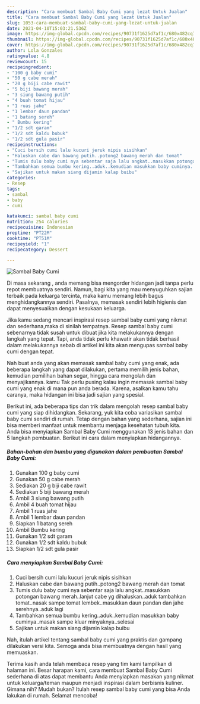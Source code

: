 ```yaml
---
description: "Cara membuat Sambal Baby Cumi yang lezat Untuk Jualan"
title: "Cara membuat Sambal Baby Cumi yang lezat Untuk Jualan"
slug: 1053-cara-membuat-sambal-baby-cumi-yang-lezat-untuk-jualan
date: 2021-04-10T15:03:21.536Z
image: https://img-global.cpcdn.com/recipes/90731f1625d7af1c/680x482cq70/sambal-baby-cumi-foto-resep-utama.jpg
thumbnail: https://img-global.cpcdn.com/recipes/90731f1625d7af1c/680x482cq70/sambal-baby-cumi-foto-resep-utama.jpg
cover: https://img-global.cpcdn.com/recipes/90731f1625d7af1c/680x482cq70/sambal-baby-cumi-foto-resep-utama.jpg
author: Lola Gonzales
ratingvalue: 4.8
reviewcount: 15
recipeingredient:
- "100 g baby cumi"
- "50 g cabe merah"
- "20 g biji cabe rawit"
- "5 biji bawang merah"
- "3 siung bawang putih"
- "4 buah tomat hijau"
- "1 ruas jahe"
- "1 lembar daun pandan"
- "1 batang sereh"
- " Bumbu kering"
- "1/2 sdt garam"
- "1/2 sdt kaldu bubuk"
- "1/2 sdt gula pasir"
recipeinstructions:
- "Cuci bersih cumi lalu kucuri jeruk nipis sisihkan"
- "Haluskan cabe dan bawang putih..potong2 bawang merah dan tomat"
- "Tumis dulu baby cumi nya sebentar saja lalu angkat..masukkan potongan bawang merah..lanjut cabe yg dihaluskan..aduk tambahkan tomat..nasak sampe tomat lembek..masukkan daun pandan dan jahe serehnya..aduk lagi"
- "Tambahkan semua bumbu kering..aduk..kemudian masukkan baby cuminya..masak sampe kluar minyaknya..selesai"
- "Sajikan untuk makan siang dijamin kalap buibu"
categories:
- Resep
tags:
- sambal
- baby
- cumi

katakunci: sambal baby cumi 
nutrition: 254 calories
recipecuisine: Indonesian
preptime: "PT22M"
cooktime: "PT51M"
recipeyield: "1"
recipecategory: Dessert

---
```



![Sambal Baby Cumi](https://img-global.cpcdn.com/recipes/90731f1625d7af1c/680x482cq70/sambal-baby-cumi-foto-resep-utama.jpg)

Di masa  sekarang , anda memang bisa mengorder hidangan jadi tanpa perlu repot membuatnya sendiri. Namun, bagi kita yang mau menyuguhkan sajian terbaik pada keluarga tercinta, maka kamu memang lebih bagus menghidangkannya sendiri. Pasalnya, memasak sendiri lebih higienis dan dapat menyesuaikan dengan kesukaan keluarga.

Jika kamu sedang mencari inspirasi resep sambal baby cumi yang nikmat dan sederhana,maka di sinilah tempatnya. Resep sambal baby cumi  sebenarnya tidak susah untuk dibuat jika kita melakukannya dengan langkah yang tepat. Tapi, anda tidak perlu khawatir akan tidak berhasil dalam melakukannya 
sebab di artikel ini kita akan mengupas sambal baby cumi dengan tepat.  



Nah buat anda yang akan memasak sambal baby cumi yang enak, ada beberapa langkah yang dapat dilakukan, pertama memilih jenis bahan, kemudian pemilihan bahan segar, hingga cara mengolah dan menyajikannya. kamu Tak perlu pusing kalau ingin memasak sambal baby cumi yang enak di mana pun anda berada. Karena, asalkan kamu  tahu caranya, maka hidangan ini bisa jadi sajian yang spesial.

Berikut ini, ada beberapa tips dan trik dalam mengolah resep sambal baby cumi yang siap dihidangkan. Sekarang, yuk kita coba variasikan sambal baby cumi sendiri di rumah. Tetap dengan bahan yang sederhana, sajian ini bisa memberi manfaat untuk membantu menjaga kesehatan tubuh kita. Anda bisa menyiapkan Sambal Baby Cumi menggunakan 13 jenis bahan dan 5 langkah pembuatan. Berikut ini cara dalam menyiapkan hidangannya.

<!--inarticleads1-->

##### Bahan-bahan dan bumbu yang digunakan dalam pembuatan Sambal Baby Cumi:

1. Gunakan 100 g baby cumi
1. Gunakan 50 g cabe merah
1. Sediakan 20 g biji cabe rawit
1. Sediakan 5 biji bawang merah
1. Ambil 3 siung bawang putih
1. Ambil 4 buah tomat hijau
1. Ambil 1 ruas jahe
1. Ambil 1 lembar daun pandan
1. Siapkan 1 batang sereh
1. Ambil  Bumbu kering
1. Gunakan 1/2 sdt garam
1. Gunakan 1/2 sdt kaldu bubuk
1. Siapkan 1/2 sdt gula pasir




<!--inarticleads2-->

##### Cara menyiapkan Sambal Baby Cumi:

1. Cuci bersih cumi lalu kucuri jeruk nipis sisihkan
1. Haluskan cabe dan bawang putih..potong2 bawang merah dan tomat
1. Tumis dulu baby cumi nya sebentar saja lalu angkat..masukkan potongan bawang merah..lanjut cabe yg dihaluskan..aduk tambahkan tomat..nasak sampe tomat lembek..masukkan daun pandan dan jahe serehnya..aduk lagi
1. Tambahkan semua bumbu kering..aduk..kemudian masukkan baby cuminya..masak sampe kluar minyaknya..selesai
1. Sajikan untuk makan siang dijamin kalap buibu




Nah, itulah artikel tentang  sambal baby cumi  yang praktis dan gampang dilakukan versi kita. Semoga anda bisa membuatnya dengan hasil yang memuaskan. 

Terima kasih anda telah membaca resep yang tim kami tampilkan di halaman ini. Besar harapan kami, cara membuat  Sambal Baby Cumi sederhana di atas dapat membantu Anda menyiapkan masakan yang nikmat untuk keluarga/teman maupun menjadi inspirasi dalam berbisnis kuliner. Gimana nih? Mudah bukan? Itulah resep sambal baby cumi yang bisa Anda lakukan di rumah. Selamat mencoba!

